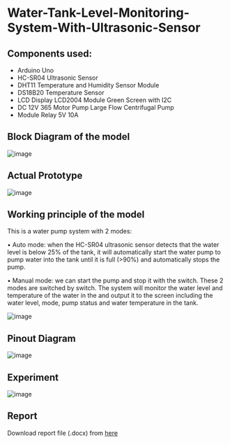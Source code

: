 # Water-Tank-Level-Monitoring-System-With-Ultrasonic-Sensor

## Components used:
<ul>
  <li>Arduino Uno</li>
  <li>HC-SR04 Ultrasonic Sensor</li>
  <li>DHT11 Temperature and Humidity Sensor Module</li>
  <li>DS18B20 Temperature Sensor</li>
  <li>LCD Display LCD2004 Module Green Screen with I2C</li>
  <li>DC 12V 365 Motor Pump Large Flow Centrifugal Pump</li>
  <li>Module Relay 5V 10A</li>
</ul>

## Block Diagram of the model
![image](https://github.com/VanHuyTran24/Water-Tank-Level-Monitoring-System-With-Ultrasonic-Sensor/assets/166670555/b995b150-469b-4bef-810d-402885d45dfe)

## Actual Prototype
![image](https://github.com/VanHuyTran24/Water-Tank-Level-Monitoring-System-With-Ultrasonic-Sensor/assets/166670555/b6519ce3-f834-4e28-be8e-9c437eaeebc2)

## Working principle of the model 
This is a water pump system with 2 modes:

•	Auto mode: when the HC-SR04 ultrasonic sensor detects that the water level is below 25% of the tank, it will automatically start the water pump to pump water into the tank until it is full (>90%) and automatically stops the pump.

•	Manual mode: we can start the pump and stop it with the switch.
These 2 modes are switched by switch.
The system will monitor the water level and temperature of the water in the and output it to the screen including the water level, mode, pump status and water temperature in the tank.

![image](https://github.com/VanHuyTran24/Water-Tank-Level-Monitoring-System-With-Ultrasonic-Sensor/assets/166670555/1d602e1b-d0fb-4d30-866c-e31394eae155)

## Pinout Diagram
![image](https://github.com/VanHuyTran24/Water-Tank-Level-Monitoring-System-With-Ultrasonic-Sensor/assets/166670555/cd2e35aa-72cb-4dbd-999d-01cf5bc35c18)


## Experiment
![image](https://github.com/VanHuyTran24/Water-Tank-Level-Monitoring-System-With-Ultrasonic-Sensor/assets/166670555/13029111-67c2-4713-8e7e-02617cc1bac1)

## Report
Download report file (.docx) from [here](https://github.com/VanHuyTran24/Water-Tank-Level-Monitoring-System-With-Ultrasonic-Sensor/blob/main/PROJECT/Report.docx)

